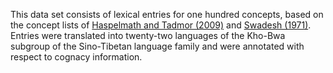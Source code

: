 This data set consists of lexical entries for one hundred
concepts, based on the concept lists of [Haspelmath and Tadmor (2009)](https://concepticon.clld.org/contributions/Haspelmath-2009-1460) and [Swadesh (1971)](https://concepticon.clld.org/contributions/Swadesh-1971-100).
Entries were translated into twenty-two languages of the Kho-Bwa subgroup of the Sino-Tibetan language family and were annotated with respect to cognacy information. 
